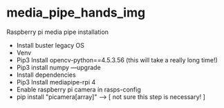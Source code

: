 # media_pipe_hands_img

Raspberry pi media pipe installation

- Install buster legacy OS
- Venv
- Pip3 Install opencv-python==4.5.3.56 (this will take a really long time!) 
- Pip3 install numpy —upgrade
- Install dependencies
- Pip3 Install mediapipe-rpi 4
- Enable raspberry pi camera in rasps-config 
- pip install "picamera[array]" —> [ not sure this step is necessary! ]
